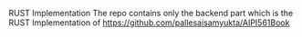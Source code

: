 RUST Implementation
The repo contains only the backend part which is the RUST Implementation of https://github.com/pallesaisamyukta/AIPI561Book
